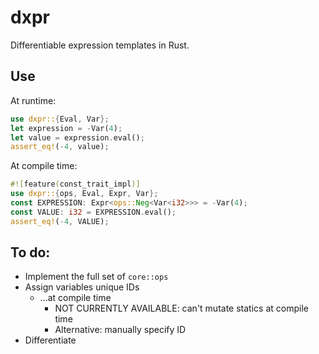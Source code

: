 # dxpr
Differentiable expression templates in Rust.

## Use

At runtime:
```rust
use dxpr::{Eval, Var};
let expression = -Var(4);
let value = expression.eval();
assert_eq!(-4, value);
```

At compile time:
```rust
#![feature(const_trait_impl)]
use dxpr::{ops, Eval, Expr, Var};
const EXPRESSION: Expr<ops::Neg<Var<i32>>> = -Var(4);
const VALUE: i32 = EXPRESSION.eval();
assert_eq!(-4, VALUE);
```

## To do:
- Implement the full set of `core::ops`
- Assign variables unique IDs
  - ...at compile time
    - NOT CURRENTLY AVAILABLE: can't mutate statics at compile time
    - Alternative: manually specify ID
- Differentiate
